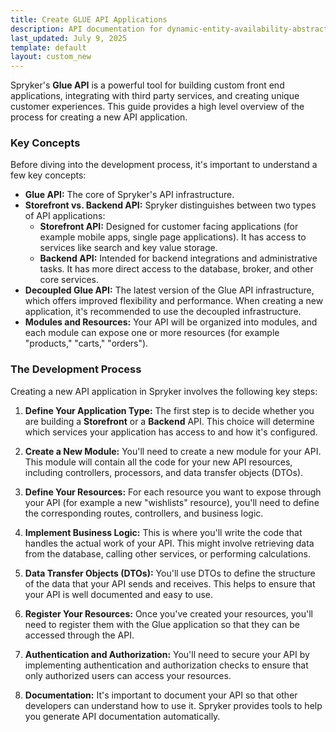 ```yaml
---
title: Create GLUE API Applications
description: API documentation for dynamic-entity-availability-abstracts.
last_updated: July 9, 2025
template: default
layout: custom_new
---
```


Spryker's **Glue API** is a powerful tool for building custom front end applications, integrating with third party services, and creating unique customer experiences. This guide provides a high level overview of the process for creating a new API application.


### Key Concepts

Before diving into the development process, it's important to understand a few key concepts:

- **Glue API:** The core of Spryker's API infrastructure.
- **Storefront vs. Backend API:** Spryker distinguishes between two types of API applications:
  - **Storefront API:** Designed for customer facing applications (for example mobile apps, single page applications). It has access to services like search and key value storage.
  - **Backend API:** Intended for backend integrations and administrative tasks. It has more direct access to the database, broker, and other core services.
- **Decoupled Glue API:** The latest version of the Glue API infrastructure, which offers improved flexibility and performance. When creating a new application, it's recommended to use the decoupled infrastructure.
- **Modules and Resources:** Your API will be organized into modules, and each module can expose one or more resources (for example "products," "carts," "orders").


### The Development Process

Creating a new API application in Spryker involves the following key steps:

1. **Define Your Application Type:** The first step is to decide whether you are building a **Storefront** or a **Backend** API. This choice will determine which services your application has access to and how it's configured.

2. **Create a New Module:** You'll need to create a new module for your API. This module will contain all the code for your new API resources, including controllers, processors, and data transfer objects (DTOs).

3. **Define Your Resources:** For each resource you want to expose through your API (for example a new "wishlists" resource), you'll need to define the corresponding routes, controllers, and business logic.

4. **Implement Business Logic:** This is where you'll write the code that handles the actual work of your API. This might involve retrieving data from the database, calling other services, or performing calculations.

5. **Data Transfer Objects (DTOs):** You'll use DTOs to define the structure of the data that your API sends and receives. This helps to ensure that your API is well documented and easy to use.

6. **Register Your Resources:** Once you've created your resources, you'll need to register them with the Glue application so that they can be accessed through the API.

7. **Authentication and Authorization:** You'll need to secure your API by implementing authentication and authorization checks to ensure that only authorized users can access your resources.

8. **Documentation:** It's important to document your API so that other developers can understand how to use it. Spryker provides tools to help you generate API documentation automatically.


